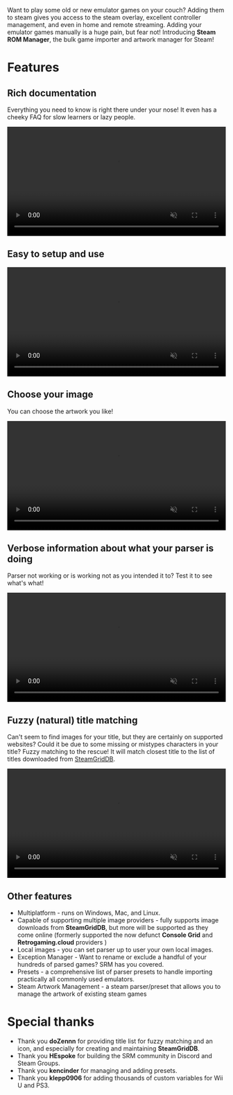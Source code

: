 Want to play some old or new emulator games on your couch? Adding them to steam gives you access to the steam overlay, excellent controller management, and even in home and remote streaming. Adding your emulator games manually is a huge pain, but fear not! Introducing **Steam ROM Manager**, the bulk game importer and artwork manager for Steam! 

# Features

## Rich documentation

Everything you need to know is right there under your nose! It even has a cheeky FAQ for slow learners or lazy people.

<p style="text-align: center;">
    <video style="width: 100%; max-width: 1600px; height: auto;" autoplay loop muted>
        <source src="./videos/instructions.mp4" type="video/mp4" />
        Your browser does not support the video tag.
    </video>
</p>

## Easy to setup and use

<p style="text-align: center;">
    <video style="width: 100%; max-width: 1600px; height: auto;" autoplay loop muted>
        <source src="./videos/easy-to-use.mp4" type="video/mp4" />
        Your browser does not support the video tag.
    </video>
</p>

## Choose your image

You can choose the artwork you like!

<p style="text-align: center;">
    <video style="width: 100%; max-width: 1600px; height: auto;" autoplay loop muted>
        <source src="./videos/choose-image.mp4" type="video/mp4" />
        Your browser does not support the video tag.
    </video>
</p>

## Verbose information about what your parser is doing

Parser not working or is working not as you intended it to? Test it to see what's what!

<p style="text-align: center;">
    <video style="width: 100%; max-width: 1600px; height: auto;" autoplay loop muted>
        <source src="./videos/parser-test.mp4" type="video/mp4" />
        Your browser does not support the video tag.
    </video>
</p>

## Fuzzy (natural) title matching

Can't seem to find images for your title, but they are certainly on supported websites? Could it be due to some missing or mistypes characters in your title? Fuzzy matching to the rescue! It will match closest title to the list of titles downloaded from [SteamGridDB](http://www.steamgriddb.com/).

<p style="text-align: center;">
    <video style="width: 100%; max-width: 1600px; height: auto;" autoplay loop muted>
        <source src="./videos/fuzzy-matching.mp4" type="video/mp4" />
        Your browser does not support the video tag.
    </video>
</p>

## Other features

* Multiplatform - runs on Windows, Mac, and Linux.
* Capable of supporting multiple image providers - fully supports image downloads from **SteamGridDB**, but more will be supported as they come online (formerly supported the now defunct **Console Grid** and **Retrogaming.cloud** providers )
* Local images - you can set parser up to user your own local images.
* Exception Manager - Want to rename or exclude a handful of your hundreds of parsed games? SRM has you covered.
* Presets - a comprehensive list of parser presets to handle importing practically all commonly used emulators.
* Steam Artwork Management - a steam parser/preset that allows you to manage the artwork of existing steam games

# Special thanks

- Thank you **doZennn** for providing title list for fuzzy matching and an icon, and especially for creating and maintaining **SteamGridDB**.
- Thank you **HEspoke** for building the SRM community in Discord and Steam Groups.
- Thank you **kencinder** for managing and adding presets.
- Thank you **klepp0906** for adding thousands of custom variables for Wii U and PS3.
